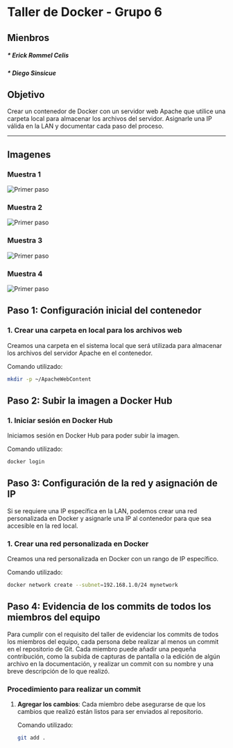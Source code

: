 # Taller de Docker - Grupo 6

## Mienbros
##### * Erick Rommel Celis
##### * Diego Sinsicue

## Objetivo
Crear un contenedor de Docker con un servidor web Apache que utilice una carpeta local para almacenar los archivos del servidor. Asignarle una IP válida en la LAN y documentar cada paso del proceso.

---

## Imagenes
### Muestra 1

![Primer paso](https://github.com/jaiderospina/DevSecOps/blob/main/CONTENEDORES/TallerClase/Grupo6/Imagen1.png)
### Muestra 2

![Primer paso](https://github.com/jaiderospina/DevSecOps/blob/main/CONTENEDORES/TallerClase/Grupo6/Imagen2.png)
### Muestra 3
![Primer paso](https://github.com/jaiderospina/DevSecOps/blob/main/CONTENEDORES/TallerClase/Grupo6/Imagen3.png)

### Muestra 4
![Primer paso](https://github.com/jaiderospina/DevSecOps/blob/main/CONTENEDORES/TallerClase/Grupo6/Imagen4.png)

## Paso 1: Configuración inicial del contenedor

### 1. Crear una carpeta en local para los archivos web
Creamos una carpeta en el sistema local que será utilizada para almacenar los archivos del servidor Apache en el contenedor.

Comando utilizado:
```bash
mkdir -p ~/ApacheWebContent
```

## Paso 2: Subir la imagen a Docker Hub

### 1. Iniciar sesión en Docker Hub
Iniciamos sesión en Docker Hub para poder subir la imagen.

Comando utilizado:
```bash
docker login
```

## Paso 3: Configuración de la red y asignación de IP

Si se requiere una IP específica en la LAN, podemos crear una red personalizada en Docker y asignarle una IP al contenedor para que sea accesible en la red local.

### 1. Crear una red personalizada en Docker
Creamos una red personalizada en Docker con un rango de IP específico.

Comando utilizado:
```bash
docker network create --subnet=192.168.1.0/24 mynetwork
```

## Paso 4: Evidencia de los commits de todos los miembros del equipo

Para cumplir con el requisito del taller de evidenciar los commits de todos los miembros del equipo, cada persona debe realizar al menos un commit en el repositorio de Git. Cada miembro puede añadir una pequeña contribución, como la subida de capturas de pantalla o la edición de algún archivo en la documentación, y realizar un commit con su nombre y una breve descripción de lo que realizó.

### Procedimiento para realizar un commit

1. **Agregar los cambios**: Cada miembro debe asegurarse de que los cambios que realizó están listos para ser enviados al repositorio.
   
   Comando utilizado:
   ```bash
   git add .
```




